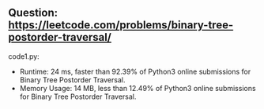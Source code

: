 ## Question: https://leetcode.com/problems/binary-tree-postorder-traversal/

code1.py:
* Runtime: 24 ms, faster than 92.39% of Python3 online submissions for Binary Tree Postorder Traversal.
* Memory Usage: 14 MB, less than 12.49% of Python3 online submissions for Binary Tree Postorder Traversal.
